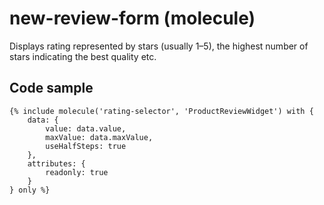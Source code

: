 # new-review-form (molecule)

Displays rating represented by stars (usually 1–5), the highest number of stars indicating the best quality etc.

## Code sample

```
{% include molecule('rating-selector', 'ProductReviewWidget') with {
    data: {
        value: data.value,
        maxValue: data.maxValue,
        useHalfSteps: true
    },
    attributes: {
        readonly: true
    }
} only %}
```
